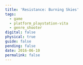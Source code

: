 ```yaml
---
title: 'Resistance: Burning Skies'
tags:
  - game
  - platform_playstation-vita
  - genre_shooter
digital: false
physical: true
guide: false
pending: false
date: 2016-06-10
permalink: false
---
```

